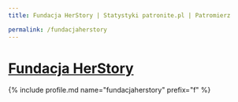 ```yaml
---
title: Fundacja HerStory | Statystyki patronite.pl | Patromierz

permalink: /fundacjaherstory
---
```


# [Fundacja HerStory](https://patronite.pl/fundacjaherstory)

{% include profile.md name="fundacjaherstory" prefix="f" %}
